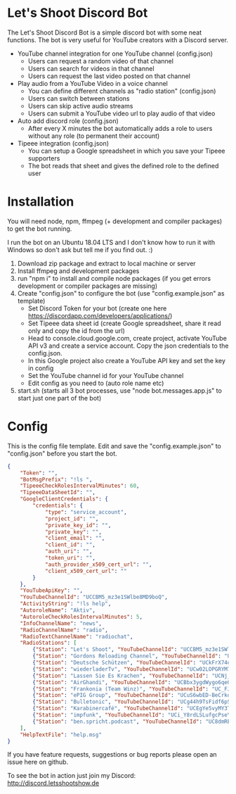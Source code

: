 Let's Shoot Discord Bot
=======================

The Let's Shoot Discord Bot is a simple discord bot with some neat functions. The bot is very useful for YouTube creators with a Discord server.

* YouTube channel integration for one YouTube channel (config.json)
    * Users can request a random video of that channel
    * Users can search for videos in that channel
    * Users can request the last video posted on that channel
* Play audio from a YouTube Video in a voice channel
    * You can define different channels as "radio station" (config.json)
    * Users can switch between stations
    * Users can skip active audio streams
    * Users can submit a YouTube video url to play audio of that video
* Auto add discord role (config.json)
    * After every X minutes the bot automatically adds a role to users without any role (to permanent their account)
* Tipeee integration (config.json)
    * You can setup a Google spreadsheet in which you save your Tipeee supporters
    * The bot reads that sheet and gives the defined role to the defined user

Installation
============

You will need node, npm, ffmpeg (+ development and compiler packages) to get the bot running.

I run the bot on an Ubuntu 18.04 LTS and I don't know how to run it with Windows so don't ask but tell me if you find out. :)

1) Download zip package and extract to local machine or server
2) Install ffmpeg and development packages
3) run "npm i" to install and compile node packages (if you get errors development or compiler packages are missing)
4) Create "config.json" to configure the bot (use "config.example.json" as template)
    * Set Discord Token for your bot (create one here https://discordapp.com/developers/applications/)
    * Set Tipeee data sheet id (create Google spreadsheet, share it read only and copy the id from the url)
    * Head to console.cloud.google.com, create project, activate YouTube API v3 and create a service account. Copy the json credentials to the config.json.
    * In this Google project also create a YouTube API key and set the key in config
    * Set the YouTube channel id for your YouTube channel
    * Edit config as you need to (auto role name etc)
4) start.sh (starts all 3 bot processes, use "node bot.messages.app.js" to start just one part of the bot)

Config
=====

This is the config file template. Edit and save the "config.example.json" to "config.json" before you start the bot.

```json
{
    "Token": "",
    "BotMsgPrefix": "!ls ",
    "TipeeeCheckRolesIntervalMinutes": 60,
    "TipeeeDataSheetId": "",
    "GoogleClientCredentials": {
        "credentials": {
            "type": "service_account",
            "project_id": "",
            "private_key_id": "",
            "private_key": "",
            "client_email": "",
            "client_id": "",
            "auth_uri": "",
            "token_uri": "",
            "auth_provider_x509_cert_url": "",
            "client_x509_cert_url": ""
        }
    },
    "YouTubeApiKey": "",
    "YouTubeChannelId": "UCCBM5_mz3e1SWlbe8MD9boQ",
    "ActivityString": "!ls help",
    "AutoroleName": "Aktiv",
    "AutoroleCheckRolesIntervalMinutes": 5,
    "InfoChannelName": "news",
    "RadioChannelName": "radio",
    "RadioTextChannelName": "radiochat",
    "RadioStations": [
        {"Station": "Let's Shoot", "YouTubeChannelId": "UCCBM5_mz3e1SWlbe8MD9boQ"},
        {"Station": "Gordons Reloading Channel", "YouTubeChannelId": "UCEdG4IMYRhSA4Tc09hUKN_A"},
        {"Station": "Deutsche Schützen", "YouTubeChannelId": "UCkFrX74o3eaepd0idHXx6Rw"},
        {"Station": "wiederladerTv", "YouTubeChannelId": "UCw02LOPGRYM7QiVnfJuOrvA"},
        {"Station": "Lassen Sie Es Krachen", "YouTubeChannelId": "UCNj_cyh0wyUB5eieMIBRVjQ"},
        {"Station": "AirGhandi", "YouTubeChannelId": "UCBbx3ygdWygo6qeGJBPvjaQ"},
        {"Station": "Frankonia (Team Winz)", "YouTubeChannelId": "UC_FJtflzpwwh7RD1vwHa-hQ"},
        {"Station": "ePIG Group", "YouTubeChannelId": "UCuS6wbED-BeCrkonNTwT9zQ"},
        {"Station": "Bulletonic", "YouTubeChannelId": "UCg44h9TsFidf6pS2yB44E2Q"},
        {"Station": "Karabinercafé", "YouTubeChannelId": "UCEgYe5vyMY3TrWG42weHKOA"},
        {"Station": "impfunk", "YouTubeChannelId": "UCi_Y8rdLSLufgcPseYe0JSg"},
        {"Station": "ben.spricht.podcast", "YouTubeChannelId": "UC8dmRE28q0LSPKQMFqJYS7w"}
    ],
    "HelpTextFile": "help.msg"
}
```

If you have feature requests, suggestions or bug reports please open an issue here on github.

To see the bot in action just join my Discord: http://discord.letsshootshow.de
